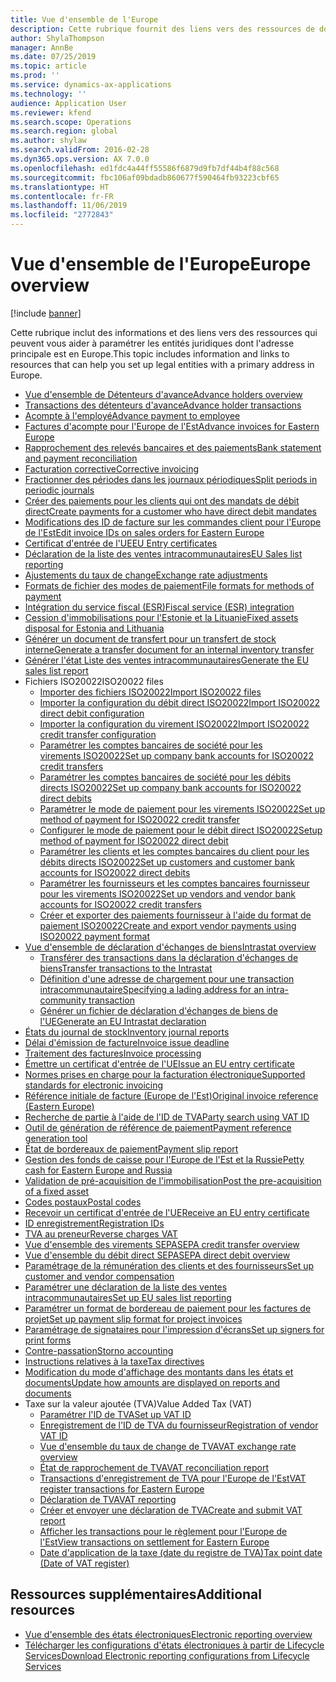 ```yaml
---
title: Vue d'ensemble de l'Europe
description: Cette rubrique fournit des liens vers des ressources de documentation Microsoft Dynamics 365 Finance pour l'Europe.
author: ShylaThompson
manager: AnnBe
ms.date: 07/25/2019
ms.topic: article
ms.prod: ''
ms.service: dynamics-ax-applications
ms.technology: ''
audience: Application User
ms.reviewer: kfend
ms.search.scope: Operations
ms.search.region: global
ms.author: shylaw
ms.search.validFrom: 2016-02-28
ms.dyn365.ops.version: AX 7.0.0
ms.openlocfilehash: ed1fdc4a44ff55586f6879d9fb7df44b4f88c568
ms.sourcegitcommit: fbc106af09bdadb860677f590464fb93223cbf65
ms.translationtype: HT
ms.contentlocale: fr-FR
ms.lasthandoff: 11/06/2019
ms.locfileid: "2772843"
---
```

# <a name="europe-overview"></a><span data-ttu-id="ab75c-103">Vue d'ensemble de l'Europe</span><span class="sxs-lookup"><span data-stu-id="ab75c-103">Europe overview</span></span>

[!include [banner](../includes/banner.md)]

<span data-ttu-id="ab75c-104">Cette rubrique inclut des informations et des liens vers des ressources qui peuvent vous aider à paramétrer les entités juridiques dont l'adresse principale est en Europe.</span><span class="sxs-lookup"><span data-stu-id="ab75c-104">This topic includes information and links to resources that can help you set up legal entities with a primary address in Europe.</span></span> 

- [<span data-ttu-id="ab75c-105">Vue d'ensemble de Détenteurs d'avance</span><span class="sxs-lookup"><span data-stu-id="ab75c-105">Advance holders overview</span></span>](emea-advance-holders.md)
 - [<span data-ttu-id="ab75c-106">Transactions des détenteurs d'avance</span><span class="sxs-lookup"><span data-stu-id="ab75c-106">Advance holder transactions</span></span>](emea-advance-holders-transactions.md)
 - [<span data-ttu-id="ab75c-107">Acompte à l'employé</span><span class="sxs-lookup"><span data-stu-id="ab75c-107">Advance payment to employee</span></span>](tasks/advance-payment-employee.md)
- [<span data-ttu-id="ab75c-108">Factures d'acompte pour l'Europe de l'Est</span><span class="sxs-lookup"><span data-stu-id="ab75c-108">Advance invoices for Eastern Europe</span></span>](emea-advance-invoice.md)
- [<span data-ttu-id="ab75c-109">Rapprochement des relevés bancaires et des paiements</span><span class="sxs-lookup"><span data-stu-id="ab75c-109">Bank statement and payment reconciliation</span></span>](emea-bank-reconciliation.md)
- [<span data-ttu-id="ab75c-110">Facturation corrective</span><span class="sxs-lookup"><span data-stu-id="ab75c-110">Corrective invoicing</span></span>](emea-corrective-invoice.md)
- [<span data-ttu-id="ab75c-111">Fractionner des périodes dans les journaux périodiques</span><span class="sxs-lookup"><span data-stu-id="ab75c-111">Split periods in periodic journals</span></span>](emea-create-post-periodic-journals.md)
- [<span data-ttu-id="ab75c-112">Créer des paiements pour les clients qui ont des mandats de débit direct</span><span class="sxs-lookup"><span data-stu-id="ab75c-112">Create payments for a customer who have direct debit mandates</span></span>](tasks/create-payments-customers-who-have-direct-debit-mandates.md)
- [<span data-ttu-id="ab75c-113">Modifications des ID de facture sur les commandes client pour l'Europe de l'Est</span><span class="sxs-lookup"><span data-stu-id="ab75c-113">Edit invoice IDs on sales orders for Eastern Europe</span></span>](emea-edit-invoice-id-sales-orders.md)
- [<span data-ttu-id="ab75c-114">Certificat d'entrée de l'UE</span><span class="sxs-lookup"><span data-stu-id="ab75c-114">EU Entry certificates</span></span>](emea-entry-certificates.md)
- [<span data-ttu-id="ab75c-115">Déclaration de la liste des ventes intracommunautaires</span><span class="sxs-lookup"><span data-stu-id="ab75c-115">EU Sales list reporting</span></span>](emea-eu-sales-list.md)
- [<span data-ttu-id="ab75c-116">Ajustements du taux de change</span><span class="sxs-lookup"><span data-stu-id="ab75c-116">Exchange rate adjustments</span></span>](emea-exchange-rate-adjustments.md)
- [<span data-ttu-id="ab75c-117">Formats de fichier des modes de paiement</span><span class="sxs-lookup"><span data-stu-id="ab75c-117">File formats for methods of payment</span></span>](emea-select-file-formats-for-the-method-of-payments.md)
- [<span data-ttu-id="ab75c-118">Intégration du service fiscal (ESR)</span><span class="sxs-lookup"><span data-stu-id="ab75c-118">Fiscal service (ESR) integration</span></span>](emea-fiscal-service-integration.md)
- [<span data-ttu-id="ab75c-119">Cession d'immobilisations pour l'Estonie et la Lituanie</span><span class="sxs-lookup"><span data-stu-id="ab75c-119">Fixed assets disposal for Estonia and Lithuania</span></span>](emea-credit-note-reverse-fixed-asset-sale.md)
- [<span data-ttu-id="ab75c-120">Générer un document de transfert pour un transfert de stock interne</span><span class="sxs-lookup"><span data-stu-id="ab75c-120">Generate a transfer document for an internal inventory transfer</span></span>](tasks/transfer-document-internal-inventory-transfer.md)
- [<span data-ttu-id="ab75c-121">Générer l'état Liste des ventes intracommunautaires</span><span class="sxs-lookup"><span data-stu-id="ab75c-121">Generate the EU sales list report</span></span>](tasks/eur-00011-eu-sales-list-report.md)
- <span data-ttu-id="ab75c-122">Fichiers ISO20022</span><span class="sxs-lookup"><span data-stu-id="ab75c-122">ISO20022 files</span></span>
  - [<span data-ttu-id="ab75c-123">Importer des fichiers ISO20022</span><span class="sxs-lookup"><span data-stu-id="ab75c-123">Import ISO20022 files</span></span>](emea-ISO20022-file-formats.md)
  - [<span data-ttu-id="ab75c-124">Importer la configuration du débit direct ISO20022</span><span class="sxs-lookup"><span data-stu-id="ab75c-124">Import ISO20022 direct debit configuration</span></span>](tasks/import-iso20022-direct-debit-configuration.md)
  - [<span data-ttu-id="ab75c-125">Importer la configuration du virement ISO20022</span><span class="sxs-lookup"><span data-stu-id="ab75c-125">Import ISO20022 credit transfer configuration</span></span>](tasks/import-iso20022-credit-transfer-configuration.md)
  - [<span data-ttu-id="ab75c-126">Paramétrer les comptes bancaires de société pour les virements ISO20022</span><span class="sxs-lookup"><span data-stu-id="ab75c-126">Set up company bank accounts for ISO20022 credit transfers</span></span>](tasks/set-up-company-bank-accounts-iso20022-credit-transfers.md)
  - [<span data-ttu-id="ab75c-127">Paramétrer les comptes bancaires de société pour les débits directs ISO20022</span><span class="sxs-lookup"><span data-stu-id="ab75c-127">Set up company bank accounts for ISO20022 direct debits</span></span>](tasks/set-up-company-bank-accounts-iso20022-direct-debits.md)
  - [<span data-ttu-id="ab75c-128">Paramétrer le mode de paiement pour les virements ISO20022</span><span class="sxs-lookup"><span data-stu-id="ab75c-128">Set up method of payment for ISO20022 credit transfer</span></span>](tasks/set-up-method-payment-iso20022-credit-transfer.md)
  - [<span data-ttu-id="ab75c-129">Configurer le mode de paiement pour le débit direct ISO20022</span><span class="sxs-lookup"><span data-stu-id="ab75c-129">Setup method of payment for ISO20022 direct debit</span></span>](tasks/setup-method-payment-iso20022-direct-debit.md)
  - [<span data-ttu-id="ab75c-130">Paramétrer les clients et les comptes bancaires du client pour les débits directs ISO20022</span><span class="sxs-lookup"><span data-stu-id="ab75c-130">Set up customers and customer bank accounts for ISO20022 direct debits</span></span>](tasks/set-up-bank-accounts-iso20022-direct-debits.md)
  - [<span data-ttu-id="ab75c-131">Paramétrer les fournisseurs et les comptes bancaires fournisseur pour les virements ISO20022</span><span class="sxs-lookup"><span data-stu-id="ab75c-131">Set up vendors and vendor bank accounts for ISO20022 credit transfers</span></span>](tasks/set-up-vendor-iso20022-credit-transfers.md)
  - [<span data-ttu-id="ab75c-132">Créer et exporter des paiements fournisseur à l'aide du format de paiement ISO20022</span><span class="sxs-lookup"><span data-stu-id="ab75c-132">Create and export vendor payments using ISO20022 payment format</span></span>](tasks/create-export-vendor-payments-iso20022-payment-format.md)
- [<span data-ttu-id="ab75c-133">Vue d'ensemble de déclaration d'échanges de biens</span><span class="sxs-lookup"><span data-stu-id="ab75c-133">Intrastat overview</span></span>](emea-intrastat.md)
  - [<span data-ttu-id="ab75c-134">Transférer des transactions dans la déclaration d'échanges de biens</span><span class="sxs-lookup"><span data-stu-id="ab75c-134">Transfer transactions to the Intrastat</span></span>](tasks/transfer-transactions-intrastat.md)
  - [<span data-ttu-id="ab75c-135">Définition d'une adresse de chargement pour une transaction intracommunautaire</span><span class="sxs-lookup"><span data-stu-id="ab75c-135">Specifying a lading address for an intra-community transaction</span></span>](tasks/eur-00002-specify-lading-address-intra-community.md)
  - [<span data-ttu-id="ab75c-136">Générer un fichier de déclaration d'échanges de biens de l'UE</span><span class="sxs-lookup"><span data-stu-id="ab75c-136">Generate an EU Intrastat declaration</span></span>](tasks/eur-00002-eu-intrastat-declaration.md)
- [<span data-ttu-id="ab75c-137">États du journal de stock</span><span class="sxs-lookup"><span data-stu-id="ab75c-137">Inventory journal reports</span></span>](emea-set-up-report-inventory-journal-names.md)
- [<span data-ttu-id="ab75c-138">Délai d'émission de facture</span><span class="sxs-lookup"><span data-stu-id="ab75c-138">Invoice issue deadline</span></span>](emea-invoice-issue-deadline.md)
- [<span data-ttu-id="ab75c-139">Traitement des factures</span><span class="sxs-lookup"><span data-stu-id="ab75c-139">Invoice processing</span></span>](emea-invoice-processing.md)
- [<span data-ttu-id="ab75c-140">Émettre un certificat d'entrée de l'UE</span><span class="sxs-lookup"><span data-stu-id="ab75c-140">Issue an EU entry certificate</span></span>](tasks/eur-00012-issue-eu-entry-certificate.md)
- [<span data-ttu-id="ab75c-141">Normes prises en charge pour la facturation électronique</span><span class="sxs-lookup"><span data-stu-id="ab75c-141">Supported standards for electronic invoicing</span></span>](emea-oioubl-standards-electronic-invoicing.md)
- [<span data-ttu-id="ab75c-142">Référence initiale de facture (Europe de l'Est)</span><span class="sxs-lookup"><span data-stu-id="ab75c-142">Original invoice reference (Eastern Europe)</span></span>](tasks/ee-00004-original-invoice-reference.md)
- [<span data-ttu-id="ab75c-143">Recherche de partie à l'aide de l'ID de TVA</span><span class="sxs-lookup"><span data-stu-id="ab75c-143">Party search using VAT ID</span></span>](tasks/eur-00015-party-search-vat-id.md)
- [<span data-ttu-id="ab75c-144">Outil de génération de référence de paiement</span><span class="sxs-lookup"><span data-stu-id="ab75c-144">Payment reference generation tool</span></span>](tasks/ee-00015-payment-reference-generation-tool.md)
- [<span data-ttu-id="ab75c-145">État de bordereaux de paiement</span><span class="sxs-lookup"><span data-stu-id="ab75c-145">Payment slip report</span></span>](emea-eur-payment-slip-report-giro.md)
- [<span data-ttu-id="ab75c-146">Gestion des fonds de caisse pour l'Europe de l'Est et la Russie</span><span class="sxs-lookup"><span data-stu-id="ab75c-146">Petty cash for Eastern Europe and Russia</span></span>](emea-petty-cash.md)
- [<span data-ttu-id="ab75c-147">Validation de pré-acquisition de l'immobilisation</span><span class="sxs-lookup"><span data-stu-id="ab75c-147">Post the pre-acquisition of a fixed asset</span></span>](emea-pre-acquisition-acquisition-fixed-asset.md)
- [<span data-ttu-id="ab75c-148">Codes postaux</span><span class="sxs-lookup"><span data-stu-id="ab75c-148">Postal codes</span></span>](emea-import-create-postal-codes-manually.md)
- [<span data-ttu-id="ab75c-149">Recevoir un certificat d'entrée de l'UE</span><span class="sxs-lookup"><span data-stu-id="ab75c-149">Receive an EU entry certificate</span></span>](tasks/eur-00012-receive-eu-entry-certificate.md)
- [<span data-ttu-id="ab75c-150">ID enregistrement</span><span class="sxs-lookup"><span data-stu-id="ab75c-150">Registration IDs</span></span>](emea-registration-ids.md)
- [<span data-ttu-id="ab75c-151">TVA au preneur</span><span class="sxs-lookup"><span data-stu-id="ab75c-151">Reverse charges VAT</span></span>](emea-reverse-charge.md)
- [<span data-ttu-id="ab75c-152">Vue d'ensemble des virements SEPA</span><span class="sxs-lookup"><span data-stu-id="ab75c-152">SEPA credit transfer overview</span></span>](../accounts-payable/sepa-credit-transfer.md)
- [<span data-ttu-id="ab75c-153">Vue d'ensemble du débit direct SEPA</span><span class="sxs-lookup"><span data-stu-id="ab75c-153">SEPA direct debit overview</span></span>](../accounts-receivable/sepa-direct-debit-overview.md)
- [<span data-ttu-id="ab75c-154">Paramétrage de la rémunération des clients et des fournisseurs</span><span class="sxs-lookup"><span data-stu-id="ab75c-154">Set up customer and vendor compensation</span></span>](emea-compensation-customer-vendor-transactions.md)
- [<span data-ttu-id="ab75c-155">Paramétrer une déclaration de la liste des ventes intracommunautaires</span><span class="sxs-lookup"><span data-stu-id="ab75c-155">Set up EU sales list reporting</span></span>](tasks/eur-00011-eu-sales-list-reporting.md)
- [<span data-ttu-id="ab75c-156">Paramétrer un format de bordereau de paiement pour les factures de projet</span><span class="sxs-lookup"><span data-stu-id="ab75c-156">Set up payment slip format for project invoices</span></span>](tasks/set-up-payment-slip-format-project-invoices.md)
- [<span data-ttu-id="ab75c-157">Paramétrage de signataires pour l'impression d'écrans</span><span class="sxs-lookup"><span data-stu-id="ab75c-157">Set up signers for print forms</span></span>](emea-set-up-signers-for-printing-forms.md)
- [<span data-ttu-id="ab75c-158">Contre-passation</span><span class="sxs-lookup"><span data-stu-id="ab75c-158">Storno accounting</span></span>](emea-storno.md)
- [<span data-ttu-id="ab75c-159">Instructions relatives à la taxe</span><span class="sxs-lookup"><span data-stu-id="ab75c-159">Tax directives</span></span>](emea-tax-directives.md)
- [<span data-ttu-id="ab75c-160">Modification du mode d'affichage des montants dans les états et documents</span><span class="sxs-lookup"><span data-stu-id="ab75c-160">Update how amounts are displayed on reports and documents</span></span>](emea-amount-printing-forms.md)
- <span data-ttu-id="ab75c-161">Taxe sur la valeur ajoutée (TVA)</span><span class="sxs-lookup"><span data-stu-id="ab75c-161">Value Added Tax (VAT)</span></span>
  - [<span data-ttu-id="ab75c-162">Paramétrer l'ID de TVA</span><span class="sxs-lookup"><span data-stu-id="ab75c-162">Set up VAT ID</span></span>](tasks/eur-00015-vat-id.md)
  - [<span data-ttu-id="ab75c-163">Enregistrement de l'ID de TVA du fournisseur</span><span class="sxs-lookup"><span data-stu-id="ab75c-163">Registration of vendor VAT ID</span></span>](tasks/eur-00015-registration-vendor-vat-id.md)
  - [<span data-ttu-id="ab75c-164">Vue d'ensemble du taux de change de TVA</span><span class="sxs-lookup"><span data-stu-id="ab75c-164">VAT exchange rate overview</span></span>](emea-vat-exchange-rate.md)
  - [<span data-ttu-id="ab75c-165">État de rapprochement de TVA</span><span class="sxs-lookup"><span data-stu-id="ab75c-165">VAT reconciliation report</span></span>](tasks/eur-00018-vat-reconciliation-report.md)
  - [<span data-ttu-id="ab75c-166">Transactions d'enregistrement de TVA pour l'Europe de l'Est</span><span class="sxs-lookup"><span data-stu-id="ab75c-166">VAT register transactions for Eastern Europe</span></span>](emea-vat-register-transactions.md)
  - [<span data-ttu-id="ab75c-167">Déclaration de TVA</span><span class="sxs-lookup"><span data-stu-id="ab75c-167">VAT reporting</span></span>](emea-vat-reporting.md)
  - [<span data-ttu-id="ab75c-168">Créer et envoyer une déclaration de TVA</span><span class="sxs-lookup"><span data-stu-id="ab75c-168">Create and submit VAT report</span></span>](tasks/create-submit-vat-report.md)
  - [<span data-ttu-id="ab75c-169">Afficher les transactions pour le règlement pour l'Europe de l'Est</span><span class="sxs-lookup"><span data-stu-id="ab75c-169">View transactions on settlement for Eastern Europe</span></span>](emea-transactions-settlement-form.md)
  - [<span data-ttu-id="ab75c-170">Date d'application de la taxe (date du registre de TVA)</span><span class="sxs-lookup"><span data-stu-id="ab75c-170">Tax point date (Date of VAT register)</span></span>](emea-tax-point-date.md)

## <a name="additional-resources"></a><span data-ttu-id="ab75c-171">Ressources supplémentaires</span><span class="sxs-lookup"><span data-stu-id="ab75c-171">Additional resources</span></span>

- [<span data-ttu-id="ab75c-172">Vue d'ensemble des états électroniques</span><span class="sxs-lookup"><span data-stu-id="ab75c-172">Electronic reporting overview</span></span>](../../dev-itpro/analytics/general-electronic-reporting.md)
- [<span data-ttu-id="ab75c-173">Télécharger les configurations d'états électroniques à partir de Lifecycle Services</span><span class="sxs-lookup"><span data-stu-id="ab75c-173">Download Electronic reporting configurations from Lifecycle Services</span></span>](../../dev-itpro/analytics/download-electronic-reporting-configuration-lcs.md)


